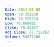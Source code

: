 ```yaml
---
Date: 2014-01-02
Open: 79.382858
High: 79.575714
Low: 78.860001
Close: 79.01857
Adj Close: 67.722862
Volume: 58671200
---
```

